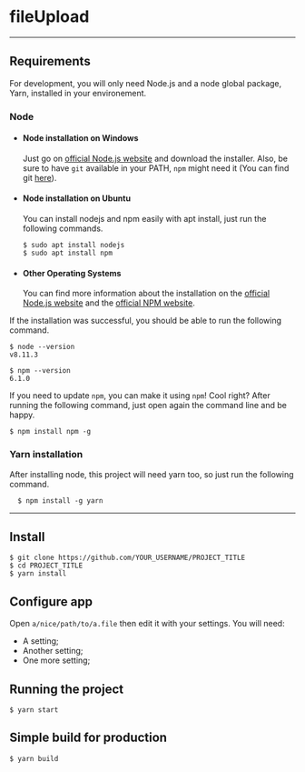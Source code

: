 # fileUpload

---
## Requirements

For development, you will only need Node.js and a node global package, Yarn, installed in your environement.

### Node
- #### Node installation on Windows

  Just go on [official Node.js website](https://nodejs.org/) and download the installer.
Also, be sure to have `git` available in your PATH, `npm` might need it (You can find git [here](https://git-scm.com/)).

- #### Node installation on Ubuntu

  You can install nodejs and npm easily with apt install, just run the following commands.

      $ sudo apt install nodejs
      $ sudo apt install npm

- #### Other Operating Systems
  You can find more information about the installation on the [official Node.js website](https://nodejs.org/) and the [official NPM website](https://npmjs.org/).

If the installation was successful, you should be able to run the following command.

    $ node --version
    v8.11.3

    $ npm --version
    6.1.0

If you need to update `npm`, you can make it using `npm`! Cool right? After running the following command, just open again the command line and be happy.

    $ npm install npm -g

###
### Yarn installation
  After installing node, this project will need yarn too, so just run the following command.

      $ npm install -g yarn

---

## Install

    $ git clone https://github.com/YOUR_USERNAME/PROJECT_TITLE
    $ cd PROJECT_TITLE
    $ yarn install

## Configure app

Open `a/nice/path/to/a.file` then edit it with your settings. You will need:

- A setting;
- Another setting;
- One more setting;

## Running the project

    $ yarn start

## Simple build for production

    $ yarn build
